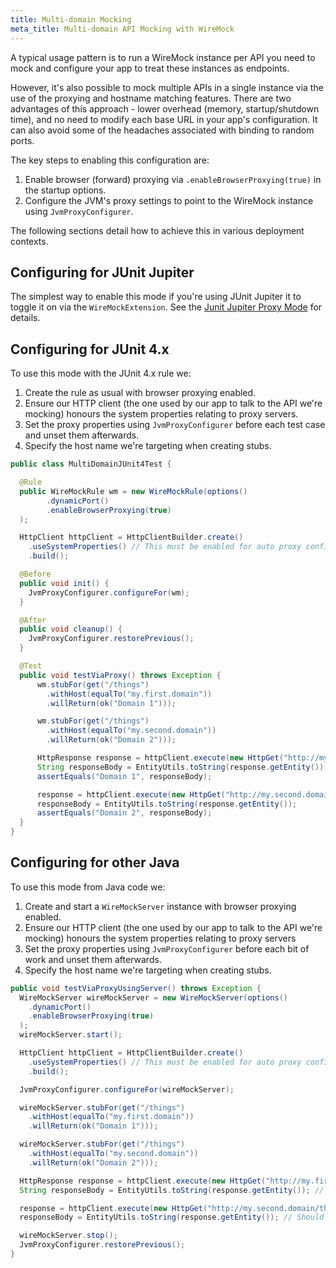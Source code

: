 ```yaml
---
title: Multi-domain Mocking
meta_title: Multi-domain API Mocking with WireMock
---
```


A typical usage pattern is to run a WireMock instance per API you need to mock and configure your app to treat these instances
as endpoints.

However, it's also possible to mock multiple APIs in a single instance via the use of the proxying and hostname matching features.
There are two advantages of this approach - lower overhead (memory, startup/shutdown time), and no need to modify each base URL in your app's
configuration. It can also avoid some of the headaches associated with binding to random ports.

The key steps to enabling this configuration are:

1. Enable browser (forward) proxying via `.enableBrowserProxying(true)` in the startup options.
2. Configure the JVM's proxy settings to point to the WireMock instance using `JvmProxyConfigurer`.

The following sections detail how to achieve this in various deployment contexts.

## Configuring for JUnit Jupiter

The simplest way to enable this mode if you're using JUnit Jupiter it to toggle it on via the `WireMockExtension`. See the
[Junit Jupiter Proxy Mode](../java_usage/junit_5_plus_jupiter.md/#proxy-mode) for details.

## Configuring for JUnit 4.x

To use this mode with the JUnit 4.x rule we:

1. Create the rule as usual with browser proxying enabled.
2. Ensure our HTTP client (the one used by our app to talk to the API we're mocking) honours the system properties relating to proxy servers.
3. Set the proxy properties using `JvmProxyConfigurer` before each test case and unset them afterwards.
4. Specify the host name we're targeting when creating stubs.

```java
public class MultiDomainJUnit4Test {

  @Rule
  public WireMockRule wm = new WireMockRule(options()
        .dynamicPort()
        .enableBrowserProxying(true)
  );

  HttpClient httpClient = HttpClientBuilder.create()
    .useSystemProperties() // This must be enabled for auto proxy config
    .build();

  @Before
  public void init() {
    JvmProxyConfigurer.configureFor(wm);
  }

  @After
  public void cleanup() {
    JvmProxyConfigurer.restorePrevious();
  }

  @Test
  public void testViaProxy() throws Exception {
      wm.stubFor(get("/things")
        .withHost(equalTo("my.first.domain"))
        .willReturn(ok("Domain 1")));

      wm.stubFor(get("/things")
        .withHost(equalTo("my.second.domain"))
        .willReturn(ok("Domain 2")));

      HttpResponse response = httpClient.execute(new HttpGet("http://my.first.domain/things"));
      String responseBody = EntityUtils.toString(response.getEntity());
      assertEquals("Domain 1", responseBody);

      response = httpClient.execute(new HttpGet("http://my.second.domain/things"));
      responseBody = EntityUtils.toString(response.getEntity());
      assertEquals("Domain 2", responseBody);
  }
}
```

## Configuring for other Java

To use this mode from Java code we:

1. Create and start a `WireMockServer` instance with browser proxying enabled.
2. Ensure our HTTP client (the one used by our app to talk to the API we're mocking) honours the system properties relating to proxy servers
3. Set the proxy properties using `JvmProxyConfigurer` before each bit of work and unset them afterwards.
4. Specify the host name we're targeting when creating stubs.

```java
public void testViaProxyUsingServer() throws Exception {
  WireMockServer wireMockServer = new WireMockServer(options()
    .dynamicPort()
    .enableBrowserProxying(true)
  );
  wireMockServer.start();

  HttpClient httpClient = HttpClientBuilder.create()
    .useSystemProperties() // This must be enabled for auto proxy config
    .build();

  JvmProxyConfigurer.configureFor(wireMockServer);

  wireMockServer.stubFor(get("/things")
    .withHost(equalTo("my.first.domain"))
    .willReturn(ok("Domain 1")));

  wireMockServer.stubFor(get("/things")
    .withHost(equalTo("my.second.domain"))
    .willReturn(ok("Domain 2")));

  HttpResponse response = httpClient.execute(new HttpGet("http://my.first.domain/things"));
  String responseBody = EntityUtils.toString(response.getEntity()); // Should == Domain 1

  response = httpClient.execute(new HttpGet("http://my.second.domain/things"));
  responseBody = EntityUtils.toString(response.getEntity()); // Should == Domain 2

  wireMockServer.stop();
  JvmProxyConfigurer.restorePrevious();
}
```
